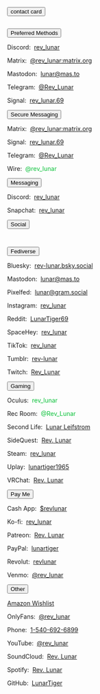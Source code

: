 <script src="/assets/js/collapsible.js"></script>
<section><div class="encase">
	<form method="get" action="https://lunartiger.github.io/assets/Rev_Ryan_Fowler_Hughes.vcf">
		<button class="person" type="submit">contact card</button>
    </form>
	<hr style="height:1px; visibility:hidden;" />
	<button class="collapsible" id="openme" data-parent="openme" data-child="preferred">Preferred Methods</button>
		<div id="preferred" class="innertext" data-parent="openme">
			<p>Discord:&nbsp; <a href="https://discordapp.com/users/206291426932293634" target="_blank" id="Pdiscord" data-parent="openme">rev_lunar</a></p>
			<p>Matrix:&nbsp; <a href="https://matrix.to/#/@rev_lunar:matrix.org" target="_blank" id="Pmatrix" data-parent="openme">@rev_lunar:matrix.org</a></p>
			<p>Mastodon:&nbsp; <a rel="me" href="https://mas.to/@lunar" target="_blank" id="Pmastodon" data-parent="openme">lunar@mas.to</a></p>
			<p>Telegram:&nbsp; <a href="https://t.me/Rev_Lunar" target="_blank" id="Ptelegram" data-parent="openme">@Rev_Lunar</a></p>
			<p>Signal:&nbsp; <a href="https://signal.me/#eu/5wVHt-6sC3it1B4v4usgevbr8WQkYQEEG6h4ZkBmX45Qqwr4fTFJubT4UMPv2M3z" target="_blank" id="Psignal" data-parent="openme">rev_lunar.69</a></p>
		</div>
	<button class="collapsible" id="secure" data-parent="secure" data-child="secure-child">Secure Messaging</button>
		<div id="secure-child" class="innertext" data-parent="secure">
			<!--<p>Dust:&nbsp; <span style="color:#0ac139;" id="dust" data-parent="secure">lunar</span></p>-->
			<p>Matrix:&nbsp; <a href="https://matrix.to/#/@rev_lunar:matrix.org" target="_blank" id="matrix" data-parent="secure">@rev_lunar:matrix.org</a></p>
			<p>Signal:&nbsp; <a href="https://signal.me/#eu/5wVHt-6sC3it1B4v4usgevbr8WQkYQEEG6h4ZkBmX45Qqwr4fTFJubT4UMPv2M3z" target="_blank" id="signal" data-parent="secure">rev_lunar.69</a></p>
			<p>Telegram:&nbsp; <a href="https://t.me/Rev_Lunar" target="_blank" id="telegram" data-parent="secure">@Rev_Lunar</a></p>
			<!--<p>Wickr:&nbsp; <span style="color:#0ac139;" id="wickr" data-parent="secure">lunartiger</span></p>-->
			<p>Wire:&nbsp; <span style="color:#0ac139;" id="wire" data-parent="secure">@rev_lunar</span></p>
		</div>
	<button class="collapsible" id="messaging" data-parent="messaging" data-child="messaging-child">Messaging</button>
		<div id="messaging-child" class="innertext" data-parent="messaging">
			<p>Discord:&nbsp; <a href="https://discordapp.com/users/206291426932293634" target="_blank" id="discord" data-parent="messaging">rev_lunar</a></p>
			<!--<p>Revolt:&nbsp; <a href="https://rvlt.gg/QwvVQrEA" target="_blank" id="revolt" data-parent="messaging">Lunatics</a></p>-->
			<p>Snapchat:&nbsp; <a href="https://www.snapchat.com/add/rev_lunar" target="_blank" id="snapchat" data-parent="messaging">rev_lunar</a></p>
			<!--<p>Marco Polo:&nbsp; <a href="https://marcopolo.me/s/ryan-f-iRgKx" target="_blank" id="marcopolo" data-parent="messaging">Ryan F</a></p>-->
		</div>
	<button class="collapsible" id="social" data-parent="social" data-child="social-child">Social</button>
		<div id="social-child" class="innertext" data-parent="social">
			<hr style="height:1em; visibility:hidden;"/>
			<button class="fakecollapsible" id="fediverse" data-parent="social" data-child="fediverse">Fediverse</button>
				<div id="fediverse-child" class="fakeinnertext" data-parent="fediverse">
					<p>Bluesky:&nbsp; <a href="https://bsky.app/profile/rev-lunar.bsky.social" target="_blank">rev-lunar.bsky.social</a></p>
					<p>Mastodon:&nbsp; <a rel="me" href="https://mas.to/@lunar" target="_blank" id="mastodon" data-parent="social">lunar@mas.to</a></p>
					<p>Pixelfed:&nbsp; <a rel="me" href="https://gram.social/lunar" target="_blank" id="pixelfed" data-parent="social">lunar@gram.social</a></p>
					<!--<p>Calckey:&nbsp; <a rel="me" href="https://hell.social/@rev_lunar" target="_blank" id="calckey" data-parent="social">rev_lunar@hell.social</a></p>-->
				</div>
			<!--<p>Clapper:&nbsp; <a href="https://newsclapper.com/rev_lunar" id="clapper" data-parent="social">rev_lunar</a></p>-->
			<p>Instagram:&nbsp; <a href="https://www.instagram.com/rev_lunar/" target="_blank" id="instagram" data-parent="social">rev_lunar</a></p>
			<p>Reddit:&nbsp; <a href="https://www.reddit.com/user/LunarTiger69" target="_blank" id="reddit" data-parent="social">LunarTiger69</a></p>
			<p>SpaceHey:&nbsp; <a href="https://spacehey.com/rev_lunar" id="spacehey" data-parent="social">rev_lunar</a></p>
			<p>TikTok:&nbsp; <a href="https://tiktok.com/@rev_lunar" id="tiktok" data-parent="social">rev_lunar</a></p>
			<p>Tumblr:&nbsp; <a href="https://tumblr.com/rev-lunar" id="tumblr" data-parent="social">rev-lunar</a></p>
			<p>Twitch:&nbsp; <a href="https://www.twitch.tv/rev_lunar" target="_blank" id="twitch" data-parent="social">Rev_Lunar</a></p>
			<!--<p><del>Twitter:&nbsp; <a href="https://twitter.com/rev_lunar" target="_blank" id="twitter" data-parent="social">@rev_lunar</a></del></p>
			<p>VSCO:&nbsp; <a href="https://vsco.co/rev-lunar" target="_blank" id="vsco" data-parent="social">rev-lunar</a></p>-->
		</div>
	<button class="collapsible" id="gaming" data-parent="gaming" data-child="gaming-child">Gaming</button>
		<div id="gaming-child" class="innertext" data-parent="gaming">
			<!--<p>IMVU:&nbsp; <a href="https://www.imvu.com/next/av/LunarTiger69/" target="_blank" id="imvu" data-parent="gaming">LunarTiger69</a></p>
			<p>New Leaf:&nbsp; <span style="color:#0ac139;" id="newleaf" data-parent="gaming">7265 6552 659</span></p>-->
			<p>Oculus:&nbsp; <span style="color:#0ac139;" id="oculus" data-parent="gaming">rev_lunar</span></p>
			<!--<p>Pokemon Go:&nbsp; <span style="color:#0ac139;" id="pokemon" data-parent="gaming">8150 4169 4724</span></p>-->
			<p>Rec Room:&nbsp; <span style="color:#0ac139;" id="recroom" data-parent="gaming">@Rev_Lunar</span></p>
			<p>Second Life:&nbsp; <a href="https://my.secondlife.com/lunar.leifstrom" target="_blank" id="secondlife" data-parent="gaming">Lunar Leifstrom</a></p>
			<p>SideQuest:&nbsp; <a href="https://sdq.st/lunar" target="_blank" id="sidequest" data-parent="gaming">Rev. Lunar</a></p>
			<p>Steam:&nbsp; <a href="http://steamcommunity.com/id/rev_lunar" target="_blank" id="steam" data-parent="gaming">rev_lunar</a></p>
			<p>Uplay:&nbsp; <a href="https://club.ubisoft.com/en-US/profile/lunartiger1965" target="_blank" id="uplay" data-parent="gaming">lunartiger1965</a></p>
			<p>VRChat:&nbsp; <a href="https://vrchat.com/home/user/usr_b215585f-cb89-4f2d-872c-24bf71576213" target="_blank" id="vrchat" data-parent="gaming">Rev. Lunar</a></p>
			<!--
				<p><del>AltspaceVR:&nbsp; <span style="color:#0ac139;" id="altvr" data-parent="gaming">Lunar</span></del><br /><ins>Was banned for talking about how they protect pedophiles</ins></p>
				<p>Battle.net:&nbsp; <span style="color:#0ac139;" id="battlenet" data-parent="gaming">LunarTiger69#1995</span></p>
				<p>Origin:&nbsp; <a href="https://www.origin.com/usa/en-us/profile/user/Us_m7_zkAXm4u_A4yP5DQA--/achievements" target="_blank" id="origin" data-parent="gaming">LunarTiger69</a></p>
				<p>PSN:&nbsp; <span style="color:#0ac139;" id="psn" data-parent="gaming">lunartiger69</span></p>
				<p>Sansar:&nbsp; <a href="https://profiles.sansar.com/profiles/Lunar-6624" target="_blank" id="sansar" data-parent="gaming">@Lunar-6624</a></p>
				<p>Xbox:&nbsp; <a href="https://account.xbox.com/profile?gamertag=lunartiger69" target="_blank" id="xbox" data-parent="gaming">lunartiger69</a></p>
			-->
		</div>
	<button class="collapsible" id="payme" data-parent="payme" data-child="payme-child">Pay Me</button>
		<div id="payme-child" class="innertext" data-parent="payme">
			<p>Cash App:&nbsp; <a href="https://cash.app/$revlunar" target="_blank" id="cashapp" data-parent="payme">$revlunar</a></p>
			<p>Ko-fi:&nbsp; <a href="https://ko-fi.com/rev_lunar" target="_blank" id="kofi" data-parent="payme">rev_lunar</a></p>
			<p>Patreon:&nbsp; <a href="https://patreon.com/rev_lunar" target="_blank" id="patreon" data-parent="payme">Rev. Lunar</a></p>
			<p>PayPal:&nbsp; <a href="https://www.paypal.me/lunartiger" target="_blank" id="paypal" data-parent="payme">lunartiger</a></p>
			<p>Revolut:&nbsp; <a href="https://pay.revolut.com/profile/revlunar" target="_blank" id="revolut" data-parent="payme">revlunar</a></p>
			<p>Venmo:&nbsp; <a href="https://account.venmo.com/u/rev_lunar" target="_blank" id="venmo" data-parent="payme">@rev_lunar</a></p>
			<!--
				<p>Monero Wallet:&nbsp; <span style="color:#0ac139; word-wrap:break-word;" id="monero" data-parent="payme"></span></p>
			-->
		</div>
	<button class="collapsible" id="other" data-parent="other" data-child="other-child">Other</button>
		<div id="other-child" class="innertext" data-parent="other">
			<p><a href="https://www.amazon.com/hz/wishlist/ls/3BFK7H90M9CFT" id="wishlist" data-parent="other">Amazon Wishlist</a></p>
			<p>OnlyFans:&nbsp; <a href="https://onlyfans.com/rev_lunar" target="_blank" id="onlyfans" data-parent="other">@rev_lunar</a></p>
			<p>Phone:&nbsp; <a href="tel:+15406926899" id="phone" data-parent="other">1-540-692-6899</a></p>
			<p>YouTube:&nbsp; <a href="https://www.youtube.com/@rev_lunar" target="_blank" id="youtube" data-parent="other">@rev_lunar</a></p>
			<p>SoundCloud:&nbsp; <a href="https://soundcloud.com/rev_lunar" target="_blank" id="soundcloud" data-parent="other">Rev. Lunar</a></p>
			<p>Spotify:&nbsp; <a href="spotify:user:tet6uf8yxoga59316ykeisk45" id="spotify" data-parent="other">Rev. Lunar</a></p>
			<p>GitHub:&nbsp; <a href="https://github.com/LunarTiger" target="_blank" id="github" data-parent="other">LunarTiger</a></p>
			<!--
				<p>E-mail:&nbsp; <a href="mailto:lunar@benvr.co.uk" target="_top" id="email" data-parent="other">lunar@benvr.co.uk</a></p>
			-->
		</div>
</div></section>
<script>(()=>{const a = document.getElementById('navcontact'); if(!!a){a.style.backgroundColor = "#077"};})();</script>